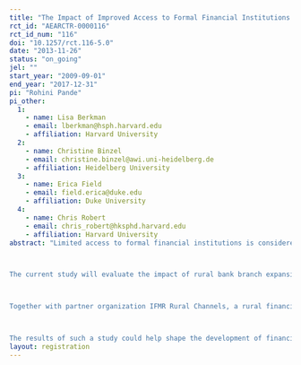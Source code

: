 ```yaml
---
title: "The Impact of Improved Access to Formal Financial Institutions in Rural Tamil Nadu: Evidence from a Randomized Control Trial"
rct_id: "AEARCTR-0000116"
rct_id_num: "116"
doi: "10.1257/rct.116-5.0"
date: "2013-11-26"
status: "on_going"
jel: ""
start_year: "2009-09-01"
end_year: "2017-12-31"
pi: "Rohini Pande"
pi_other:
  1:
    - name: Lisa Berkman
    - email: lberkman@hsph.harvard.edu
    - affiliation: Harvard University
  2:
    - name: Christine Binzel
    - email: christine.binzel@awi.uni-heidelberg.de
    - affiliation: Heidelberg University
  3:
    - name: Erica Field
    - email: field.erica@duke.edu
    - affiliation: Duke University
  4:
    - name: Chris Robert
    - email: chris_robert@hksphd.harvard.edu
    - affiliation: Harvard University
abstract: "Limited access to formal financial institutions is considered a constraint on the ability of poor households to pursue various socio-economic goals and manage negative income and health shocks.

The current study will evaluate the impact of rural bank branch expansion at both the household and village level, using a randomized controlled trial. Researchers will evaluate a financial service delivery model that uses bank branches in villages to provide a full range of credit, savings, and insurance services to low and medium-income households. The study will assess the impact of financial access in this form on household and community economic outcomes, health, agricultural behavior and social networks. 

Together with partner organization IFMR Rural Channels, a rural financial services provider with presence in Tamil Nadu, Orissa and Uttarakhand, researchers aim to gain an in-depth understanding of the impact of provision of financial services, as delivered through the KGFS model, in rural Tamil Nadu. Their services provision model, developed and supported by IFMR Rural Finance, focuses on high quality origination through geographically-focused community financial institutions. It provides access to a broad range of products including (but not limited to) loans, savings, insurance and investment options to households using a customized wealth management approach focused on ensuring the suitability of products sold to each household’s unique financial situation.

The results of such a study could help shape the development of financial instruments targeted at rural households and inform policy on financial inclusion in India and abroad. "
layout: registration
---
```


